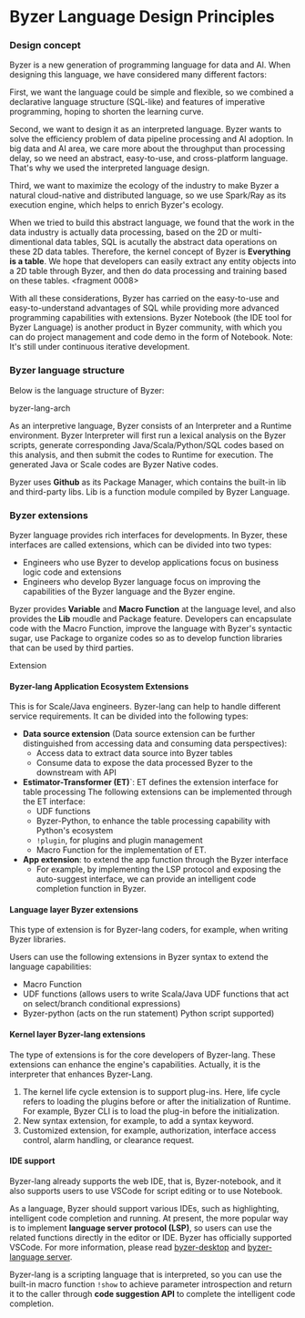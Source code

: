 # Byzer Language Design Principles

### Design concept

Byzer is a new generation of programming language for data and AI. When designing this language, we have considered many different factors:

First, we want the language could be simple and flexible, so we combined a declarative language structure (SQL-like) and features of imperative programming, hoping to shorten the learning curve.

Second,  we want to design it as an interpreted language. Byzer wants to solve the efficiency problem of data pipeline processing and AI adoption. In big data and AI area, we care more about the throughput than processing delay, so we need an abstract, easy-to-use, and cross-platform language. That's why we used the interpreted language design.

Third,  we want to maximize the ecology of the industry to make Byzer a natural cloud-native and distributed language, so we use Spark/Ray as its execution engine, which helps to enrich Byzer's ecology.

When we tried to build this abstract language, we found that the work in the data industry is actually data processing, based on the 2D or multi-dimentional data tables, SQL is acutally the abstract data operations on these 2D data tables.  Therefore, the kernel concept of Byzer is **Everything is a table**. We hope that developers can easily extract any entity objects into a 2D table through Byzer, and then do data processing and training based on these tables.
<fragment 0008>


With all these considerations, Byzer has carried on the easy-to-use and easy-to-understand advantages of SQL while providing more advanced programming capabilities with extensions.   Byzer Notebook (the IDE tool for Byzer Language) is another product in Byzer community, with which you can do project management and code demo in the form of Notebook. Note: It's still under continuous iterative development.  


### Byzer language structure

Below is the language structure of Byzer:

byzer-lang-arch

As an interpretive language, Byzer consists of an Interpreter and a Runtime environment. Byzer Interpreter will first run a lexical analysis on the Byzer scripts, generate corresponding Java/Scala/Python/SQL codes based on this analysis, and then submit the codes to Runtime for execution. The generated Java or Scale codes are Byzer Native codes.

Byzer uses **Github** as its Package Manager, which contains the built-in lib and third-party libs. Lib is a function module compiled by Byzer Language.  

### Byzer extensions

Byzer language provides rich interfaces for developments. In Byzer, these interfaces are called extensions, which can be divided into two types:
- Engineers who use Byzer to develop applications focus on business logic code and extensions
- Engineers who develop Byzer language focus on improving the capabilities of the Byzer language and the Byzer engine.


Byzer provides **Variable** and **Macro Function** at the language level, and also provides the **Lib** moudle and Package feature. Developers can encapsulate code with the Macro Function, improve the language with Byzer's syntactic sugar, use Package to organize codes so as to develop function libraries that can be used by third parties.

Extension



#### Byzer-lang Application Ecosystem Extensions

This is for Scale/Java engineers. Byzer-lang can help to handle different service requirements. It can be divided into the following types:

- **Data source extension** (Data source extension can be further distinguished from accessing data and consuming data perspectives):
   - Access data to extract data source into Byzer tables
   - Consume data to expose the data processed Byzer to the downstream with API
- **Estimator-Transformer (ET)**`: ET defines the extension interface for table processing The following extensions can be implemented through the ET interface:
   - UDF functions
   - Byzer-Python, to enhance the table processing capability with Python's ecosystem
   - `!plugin`, for plugins and plugin management
   - Macro Function for the implementation of ET.
- **App extension**: to extend the app function through the Byzer interface
   - For example, by implementing the LSP protocol and exposing the auto-suggest interface, we can provide an intelligent code completion function in Byzer.

#### Language layer Byzer extensions

This type of extension is for Byzer-lang coders, for example, when writing Byzer libraries.

Users can use the following extensions in Byzer syntax to extend the language capabilities:
- Macro Function
- UDF functions (allows users to write Scala/Java UDF functions that act on select/branch conditional expressions)
- Byzer-python (acts on the run statement) Python script supported)

#### Kernel layer Byzer-lang extensions

The type of extensions is for the core developers of Byzer-lang. These extensions can enhance the engine's capabilities. Actually, it is the interpreter that enhances Byzer-Lang.

1. The kernel life cycle extension is to support plug-ins. Here, life cycle refers to loading the plugins before or after the initialization of Runtime. For example, Byzer CLI is to load the plug-in before the initialization.
2. New syntax extension, for example, to add a syntax keyword.
3. Customized extension, for example, authorization, interface access control, alarm handling, or clearance request.

#### IDE support

Byzer-lang already supports the web IDE, that is, Byzer-notebook, and it also supports users to use VSCode for script editing or to use Notebook.

As a language, Byzer should support various IDEs, such as highlighting, intelligent code completion and running. At present, the more popular way is to implement **language server protocol (LSP)**, so users can use the related functions directly in the editor or IDE. Byzer has officially supported VSCode. For more information, please read [byzer-desktop](https://github.com/byzer-org/byzer-desktop) and [byzer-language server](https://github.com/byzer-org/byzer-extension/tree/master/mlsql-language-server).

Byzer-lang is a scripting language that is interpreted, so you can use the built-in macro function `!show` to achieve parameter introspection and return it to the caller through **code suggestion API** to complete the intelligent code completion.
